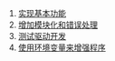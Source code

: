 1. <a href = "./1.Implementation_of_basic_functions.md">实现基本功能</a>
2. <a href = "./2.Add_modularity_&_error_handling.md">增加模块化和错误处理</a>
3. <a href = "./3.Test-driven_development.md">测试驱动开发</a>
3. <a href = "./4.Use_environment_variables_to_enhance_programs.md">使用环境变量来增强程序</a>

